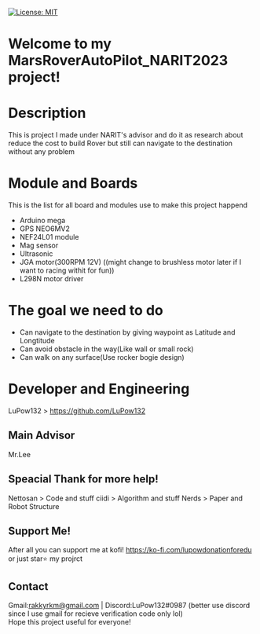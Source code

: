 [![License: MIT](https://img.shields.io/github/license/Genteki/pyvts?style=flat-square)](https://opensource.org/licenses/MIT)
# Welcome to my MarsRoverAutoPilot_NARIT2023 project!
# Description
This is project I made under NARIT's advisor and do it as research about reduce the cost to build Rover but still can navigate to the destination without any problem

# Module and Boards
This is the list for all board and modules use to make this project happend
- Arduino mega
- GPS NEO6MV2
- NEF24L01 module
- Mag sensor
- Ultrasonic
- JGA motor(300RPM 12V) ((might change to brushless motor later if I want to racing withit for fun))
- L298N motor driver

# The goal we need to do
- Can navigate to the destination by giving waypoint as Latitude and Longtitude
- Can avoid obstacle in the way(Like wall or small rock)
- Can walk on any surface(Use rocker bogie design)

# Developer and Engineering
LuPow132 > https://github.com/LuPow132

## Main Advisor
Mr.Lee

## Speacial Thank for more help!
Nettosan > Code and stuff
ciidi > Algorithm and stuff
Nerds > Paper and Robot Structure

## Support Me!
After all you can support me at kofi!
https://ko-fi.com/lupowdonationforedu
or just star⭐ my projrct

## Contact
Gmail:rakkyrkm@gmail.com  | Discord:LuPow132#0987 (better use discord since I use gmail for recieve verification code only lol)
<br>
Hope this project useful for everyone!
